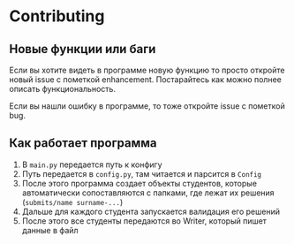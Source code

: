 # Contributing

## Новые функции или баги

Если вы хотите видеть в программе новую функцию то просто откройте новый issue с пометкой enhancement.
Постарайтесь как можно полнее описать функциональность.

Если вы нашли ошибку в программе, то тоже откройте issue с пометкой bug.

## Как работает программа

1. В `main.py` передается путь к конфигу
2. Путь передается в `config.py`, там читается и парсится в `Config`
3. После этого программа создает объекты студентов, которые автоматически сопоставляются с папками, где лежат их решения (`submits/name surname-...`)
4. Дальше для каждого студента запускается валидация его решений
5. После этого все студенты передаются во Writer, который пишет данные в файл
